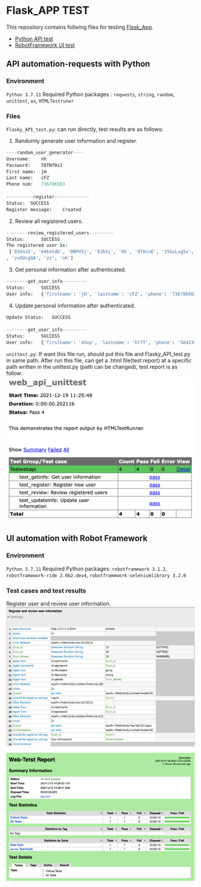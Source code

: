 #  Flask_APP TEST 

This repository contains follwing files for testing [Flask_App](ttps://github.com/SH-interview/Flasky).

- [Python API test](#API-automation-requests-with-Python)
- [RobotFramework UI test](#UI-automation-with-Robot-Framework)

## API automation-requests with Python

### Environment
`Python 3.7.11`
Required Python packages : `requests`, `string`, `random`, `unittest`, `os`, `HTMLTestruner`

### Files
`Flasky_API_test.py`: can run directly,  test results are as follows:
1. Randomly generate user information and register.
```python
----random_user_generator----
Username:	 nh 
Password:	 T8TNf0z2 
First name:	 jH 
Last name:	 cFZ 
Phone num:	 736786563

----------register-------------
Status:	 SUCCESS
Register message:	 Created
```

2. Review all registered users.
```python
--------review_registered_users---------
Status: 	 SUCCESS
The registered user is: 
 ['03Vn1G', '04Eetdb', '0BPVSj', '0Jb5j', '0S', '0TOcnE', '15GvLsg5x', '1gXh', '1iUlENqW', '1p', '1u'
, 'zvOUcgQA', 'zz', 'nh']
```

3. Get personal information after authenticated.
```python
--------get_user_info---------
Status: 	 SUCCESS
User info: 	 {'firstname': 'jH', 'lastname': 'cFZ', 'phone': '736786563'}
```

4. Update personal information after authenticated.
```python
Update Status:	 SUCCESS

--------get_user_info---------
Status: 	 SUCCESS
User info: 	 {'firstname': 'mSxp', 'lastname': 'hlfT', 'phone': '584234'}
```

`unittest.py`: If want this file run, should put this file and Flasky_API_test.py in same path. After run this file, can get  a .html file(test report) at a specific path written in the unittest.py (path can be changed), test report is as follow:
![Test results](./utility/Python-API-TestReport.png)

##  UI automation with Robot Framework

### Environment
`Python 3.7.11`
Required Python packages: `robotframework 3.1.2`, `robotframework-ride 2.0b2.dev4`,
`robotframework-seleniumlibrary 3.2.0`

### Test cases and test results

Register user and review user information.
![Test case](./utility/RF-UITest.png)

![Test result](./utility/RF-UITestReport.png)
